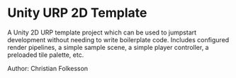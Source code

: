 # Unity URP 2D Template
A Unity 2D URP template project which can be used to jumpstart development without needing to write boilerplate code. Includes configured render pipelines, a simple sample scene, a simple player controller, a preloaded tile palette, etc. 

Author: Christian Folkesson
